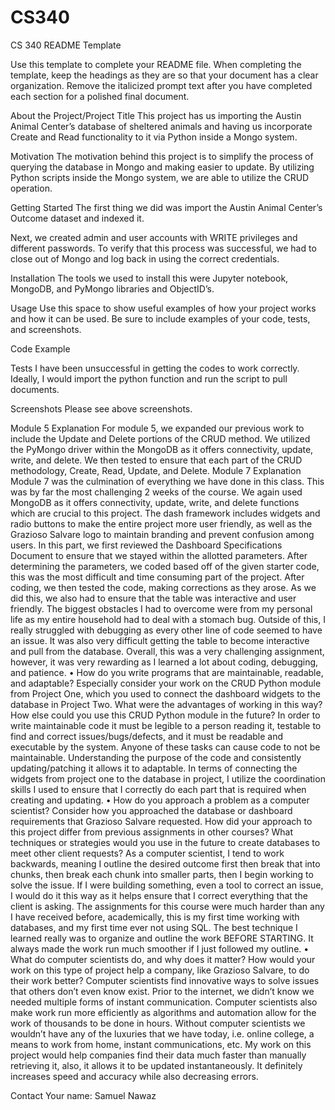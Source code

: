 # CS340
CS 340 README Template

Use this template to complete your README file. When completing the template, keep the headings as they are so that your document has a clear organization. Remove the italicized prompt text after you have completed each section for a polished final document.

About the Project/Project Title
This project has us importing the Austin Animal Center’s database of sheltered animals and having us incorporate Create and Read functionality to it via Python inside a Mongo system.

Motivation
The motivation behind this project is to simplify the process of querying the database in Mongo and making easier to update. By utilizing Python scripts inside the Mongo system, we are able to utilize the CRUD operation.

Getting Started
The first thing we did was import the Austin Animal Center’s Outcome dataset and indexed it.

 

Next, we created admin and user accounts with WRITE privileges and different passwords. To verify that this process was successful, we had to close out of Mongo and log back in using the correct credentials.
 
 
  

Installation
The tools we used to install this were Jupyter notebook, MongoDB, and PyMongo libraries and ObjectID’s.

Usage
Use this space to show useful examples of how your project works and how it can be used. Be sure to include examples of your code, tests, and screenshots.

Code Example
 

 
 

Tests
I have been unsuccessful in getting the codes to work correctly. Ideally, I would import the python function and run the script to pull documents.
 

 

 




 
Screenshots
Please see above screenshots.

Module 5 Explanation
For module 5, we expanded our previous work to include the Update and Delete portions of the CRUD method. We utilized the PyMongo driver within the MongoDB as it offers connectivity, update, write, and delete. We then tested to ensure that each part of the CRUD methodology, Create, Read, Update, and Delete.
Module 7 Explanation
Module 7 was the culmination of everything we have done in this class. This was by far the most challenging 2 weeks of the course. We again used MongoDB as it offers connectivity, update, write, and delete functions which are crucial to this project. The dash framework includes widgets and radio buttons to make the entire project more user friendly, as well as the Grazioso Salvare logo to maintain branding and prevent confusion among users. 
In this part, we first reviewed the Dashboard Specifications Document to ensure that we stayed within the allotted parameters. After determining the parameters, we coded based off of the given starter code, this was the most difficult and time consuming part of the project. After coding, we then tested the code, making corrections as they arose. As we did this, we also had to ensure that the table was interactive and user friendly.
The biggest obstacles I had to overcome were from my personal life as my entire household had to deal with a stomach bug. Outside of this, I really struggled with debugging as every other line of code seemed to have an issue. It was also very difficult getting the table to become interactive and pull from the database. Overall, this was a very challenging assignment, however, it was very rewarding as I learned a lot about coding, debugging, and patience.
•	How do you write programs that are maintainable, readable, and adaptable? Especially consider your work on the CRUD Python module from Project One, which you used to connect the dashboard widgets to the database in Project Two. What were the advantages of working in this way? How else could you use this CRUD Python module in the future?
In order to write maintainable code it must be legible to a person reading it, testable to find and correct issues/bugs/defects, and it must be readable and executable by the system. Anyone of these tasks can cause code to not be maintainable. Understanding the purpose of the code and consistently updating/patching it allows it to adaptable. In terms of connecting the widgets from project one to the database in project, I utilize the coordination skills I used to ensure that I correctly do each part that is required when creating and updating. 
•	How do you approach a problem as a computer scientist? Consider how you approached the database or dashboard requirements that Grazioso Salvare requested. How did your approach to this project differ from previous assignments in other courses? What techniques or strategies would you use in the future to create databases to meet other client requests?
As a computer scientist, I tend to work backwards, meaning I outline the desired outcome first then break that into chunks, then break each chunk into smaller parts, then I begin working to solve the issue. If I were building something, even a tool to correct an issue, I would do it this way as it helps ensure that I correct everything that the client is asking. The assignments for this course were much harder than any I have received before, academically, this is my first time working with databases, and my first time ever not using SQL. The best technique I learned really was to organize and outline the work BEFORE STARTING. It always made the work run much smoother if I just followed my outline.
•	What do computer scientists do, and why does it matter? How would your work on this type of project help a company, like Grazioso Salvare, to do their work better?
Computer scientists find innovative ways to solve issues that others don’t even know exist. Prior to the internet, we didn’t know we needed multiple forms of instant communication. Computer scientists also make work run more efficiently as algorithms and automation allow for the work of thousands to be done in hours. Without computer scientists we wouldn’t have any of the luxuries that we have today, i.e. online college, a means to work from home, instant communications, etc. My work on this project would help companies find their data much faster than manually retrieving it, also, it allows it to be updated instantaneously. It definitely increases speed and accuracy while also decreasing errors.

Contact
Your name: Samuel Nawaz
